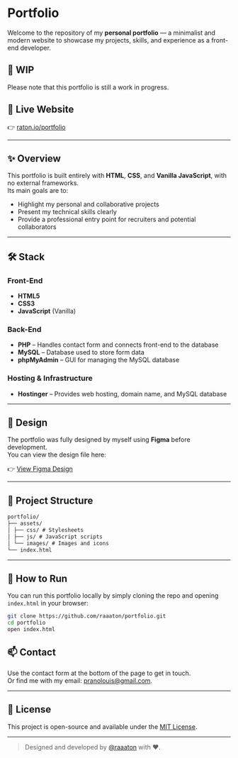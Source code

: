 # Portfolio

Welcome to the repository of my **personal portfolio** — a minimalist and modern website to showcase my projects, skills, and experience as a front-end developer.

## 🚧 WIP

Please note that this portfolio is still a work in progress.

## 🔗 Live Website

👉 [raton.io/portfolio](https://raton.io)

---

## ✨ Overview

This portfolio is built entirely with **HTML**, **CSS**, and **Vanilla JavaScript**, with no external frameworks.  
Its main goals are to:

- Highlight my personal and collaborative projects
- Present my technical skills clearly
- Provide a professional entry point for recruiters and potential collaborators

---

## 🛠️ Stack

### Front-End

- **HTML5**
- **CSS3**
- **JavaScript** (Vanilla)

### Back-End

- **PHP** – Handles contact form and connects front-end to the database
- **MySQL** – Database used to store form data
- **phpMyAdmin** – GUI for managing the MySQL database

### Hosting & Infrastructure

- **Hostinger** – Provides web hosting, domain name, and MySQL database

---

## 🎨 Design

The portfolio was fully designed by myself using **Figma** before development.  
You can view the design file here:

👉 [View Figma Design](https://www.figma.com/design/n7WhnqkpTsHPgbWZZD5Pem/Portfolio?node-id=0-1&t=D3RrHWTVd21yMDag-1)

---

## 📁 Project Structure

```md
portfolio/
├── assets/
│ ├── css/ # Stylesheets
│ ├── js/ # JavaScript scripts
│ └── images/ # Images and icons
└── index.html
```

---

## 🚀 How to Run

You can run this portfolio locally by simply cloning the repo and opening `index.html` in your browser:

```bash
git clone https://github.com/raaaton/portfolio.git
cd portfolio
open index.html
```

## 📫 Contact

Use the contact form at the bottom of the page to get in touch.  
Or find me with my email: [pranolouis@gmail.com](mailto:pranolouis@gmail.com).

---

## 📝 License

This project is open-source and available under the [MIT License](LICENSE).

---

> Designed and developed by [@raaaton](https://github.com/raaaton) with ❤️.
